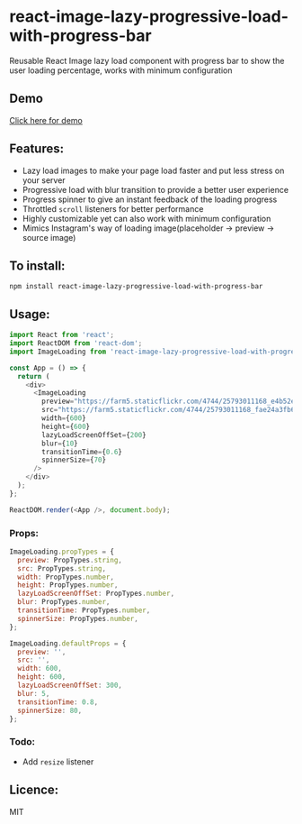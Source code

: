# react-image-lazy-progressive-load-with-progress-bar
Reusable React Image lazy load component with progress bar to show the user loading percentage, works with minimum configuration

## Demo
[Click here for demo](https://react-lazy-progress-bar-demo.herokuapp.com/)

## Features:
 - Lazy load images to make your page load faster and put less stress on your server
 - Progressive load with blur transition to provide a better user experience
 - Progress spinner to give an instant feedback of the loading progress
 - Throttled `scroll` listeners for better performance
 - Highly customizable yet can also work with minimum configuration
 - Mimics Instagram's way of loading image(placeholder -> preview -> source image)

## To install:
`npm install react-image-lazy-progressive-load-with-progress-bar`

## Usage:

```javascript
import React from 'react';
import ReactDOM from 'react-dom';
import ImageLoading from 'react-image-lazy-progressive-load-with-progress-bar';

const App = () => {
  return (
    <div>
      <ImageLoading
        preview="https://farm5.staticflickr.com/4744/25793011168_e4b52e55e7_q_d.jpg"
        src="https://farm5.staticflickr.com/4744/25793011168_fae24a3fb6_k_d.jpg"
        width={600}
        height={600}
        lazyLoadScreenOffSet={200}
        blur={10}
        transitionTime={0.6}
        spinnerSize={70}
      />
    </div>
  );
};

ReactDOM.render(<App />, document.body);
```

### Props:
```javascript
ImageLoading.propTypes = {
  preview: PropTypes.string,
  src: PropTypes.string,
  width: PropTypes.number,
  height: PropTypes.number,
  lazyLoadScreenOffSet: PropTypes.number,
  blur: PropTypes.number,
  transitionTime: PropTypes.number,
  spinnerSize: PropTypes.number,
};

ImageLoading.defaultProps = {
  preview: '',
  src: '',
  width: 600,
  height: 600,
  lazyLoadScreenOffSet: 300,
  blur: 5,
  transitionTime: 0.8,
  spinnerSize: 80,
};
```

### Todo:
 - Add `resize` listener

## Licence:
MIT
